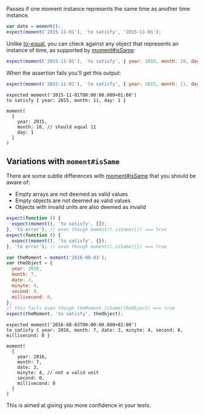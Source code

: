 Passes if one moment instance represents the same time as another time instance.

```js
var date = moment();
expect(moment('2015-11-01'), 'to satisfy', '2015-11-01');
```

Unlike [to-equal](), you can check against any object that represents an instance
of time, as supported by [moment#isSame](http://momentjs.com/docs/#/query/is-same/):

```js
expect(moment('2015-11-01'), 'to satisfy', { year: 2015, month: 10, day: 1 });
```

When the assertion fails you'll get this output:

```js
expect(moment('2015-11-01'), 'to satisfy', { year: 2015, month: 11, day: 1 });
```

```output
expected moment('2015-11-01T00:00:00.000+01:00')
to satisfy { year: 2015, month: 11, day: 1 }

moment(
  {
    year: 2015,
    month: 10, // should equal 11
    day: 1
  }
)
```

## Variations with `moment#isSame`

There are some subtle differences with
[moment#isSame](http://momentjs.com/docs/#/query/is-same/) that you should be
aware of:

- Empty arrays are not deemed as valid values
- Empty objects are not deemed as valid values
- Objects with invalid units are also deemed as invalid

```js
expect(function () {
  expect(moment(), 'to satisfy', []);
}, 'to error'); // even though moment().isSame([]) === true
expect(function () {
  expect(moment(), 'to satisfy', {});
}, 'to error'); // even though moment().isSame({}) === true
```

```js
var theMoment = moment('2016-08-03');
var theObject = {
  year: 2016,
  month: 7,
  date: 3,
  minyte: 4,
  second: 0,
  millisecond: 0,
};
// this fails even though theMoment.isSame(theObject) === true
expect(theMoment, 'to satisfy', theObject);
```

```output
expected moment('2016-08-03T00:00:00.000+02:00')
to satisfy { year: 2016, month: 7, date: 3, minyte: 4, second: 0, millisecond: 0 }

moment(
  {
    year: 2016,
    month: 7,
    date: 3,
    minyte: 4, // not a valid unit
    second: 0,
    millisecond: 0
  }
)
```

This is aimed at giving you more confidence in your tests.
